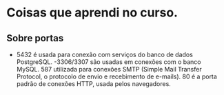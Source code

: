 # Coisas que aprendi no curso.

## Sobre portas
- 5432 é usada para conexão com serviços do banco de dados PostgreSQL.
-3306/3307 são usadas em conexões com o banco MySQL.
587 utilizada para conexões SMTP (Simple Mail Transfer Protocol, o protocolo de envio e recebimento de e-mails).
80 é a porta padrão de conexões HTTP, usada pelos navegadores.